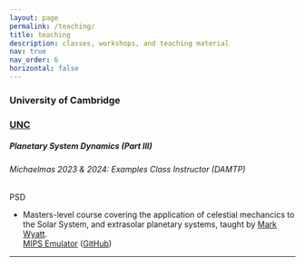 ```yaml
---
layout: page
permalink: /teaching/
title: teaching
description: classes, workshops, and teaching material
nav: true
nav_order: 6
horizontal: false
---
```


<h3 class="mt-4">University of Cambridge</h3>
<!-- 
<div class="card mt-3">
  <div class="p-3">
    <div class="row">
      <div class="col-sm-10">
        <h5 class="font-weight-bold">Planetary System Dynamics (Part III)</h5>
      </div>
    </div>
    <h6 class="font-italic mt-2 mt-sm-0">Michaelmas 2023 & 2024: Examples Class Instructor (DAMTP)</h6>
    <ul class="card-text list-group list-group-flush">
      <li class="list-group-item mt-2 mt-sm-0">Masters-level course covering the application of celestial mechancics to the Solar System, and extrasolar planetary systems, taught by <a href="https://www.ast.cam.ac.uk/people/Mark.Wyatt">Mark Wyatt</a>.</li>
      <li class="list-group-item mt-2 mt-sm-0">— Course overview: <a href="/assets/pdf/teaching/PSD_overview.pdf">description</a>.</li>
    </ul>
  </div>
</div> -->

<h3 style="color: #4b9cd3;" id="unc"><a href="https://unc.edu">UNC</a></h3>
<!-- Planetary System Dynamics (Part III) -->
<div class="card mt-3">
  <div class="p-3">
    <div class="row">
      <div class="col-sm-10">
        <h5 id="comp311" class="card-title">Planetary System Dynamics (Part III)</h5>
        <h6 class="card-subtitle font-italic">Michaelmas 2023 & 2024: Examples Class Instructor (DAMTP)</h6>
      </div>
      <div class="col-sm-2 text-sm-right">
        <span class="badge">
          PSD
        </span>
      </div>
    </div>
    <ul class="card-text font-weight-light list-group list-group-flush">
      <li class="list-group-item">
        <div class="row">
          <div class="col-sm-9">
            Masters-level course covering the application of celestial mechancics to the Solar System, and extrasolar planetary systems, taught by <a href="https://www.ast.cam.ac.uk/people/Mark.Wyatt">Mark Wyatt</a>.
          </div>
          <div class="col-sm-3">
            <a href="/projects/mips-emulator">MIPS Emulator</a>&nbsp;(<a href="https://github.com/madiali/mips-emulator">GitHub</a>)
          </div>
        </div>
      </li>
    </ul>
  </div>
</div>

---